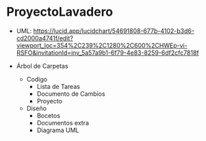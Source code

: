 # ProyectoLavadero

- UML: https://lucid.app/lucidchart/54691808-677b-4102-b3d6-cd2000a4741f/edit?viewport_loc=354%2C239%2C1280%2C600%2CHWEp-vi-RSFO&invitationId=inv_5a57a9b1-6f79-4e83-8259-6df2cfc7818f

- Árbol de Carpetas
    - Codigo
        - Lista de Tareas
        - Documento de Cambios
        - Proyecto
    - Diseño
        - Bocetos
        - Documentos extra
        - Diagrama UML
